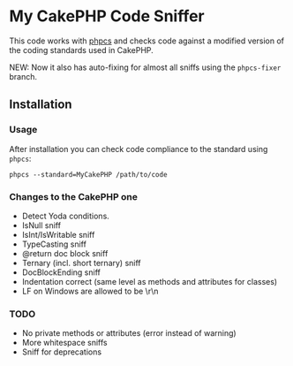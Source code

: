 # My CakePHP Code Sniffer

This code works with [phpcs](http://pear.php.net/manual/en/package.php.php-codesniffer.php)
and checks code against a modified version of the coding standards used in CakePHP.

NEW: Now it also has auto-fixing for almost all sniffs using the `phpcs-fixer` branch.

## Installation

### Usage

After installation you can check code compliance to the standard using
`phpcs`:

	phpcs --standard=MyCakePHP /path/to/code

### Changes to the CakePHP one

* Detect Yoda conditions.
* IsNull sniff
* IsInt/IsWritable sniff
* TypeCasting sniff
* @return doc block sniff
* Ternary (incl. short ternary) sniff
* DocBlockEnding sniff
* Indentation correct (same level as methods and attributes for classes)
* LF on Windows are allowed to be \r\n

### TODO

* No private methods or attributes (error instead of warning)
* More whitespace sniffs
* Sniff for deprecations
